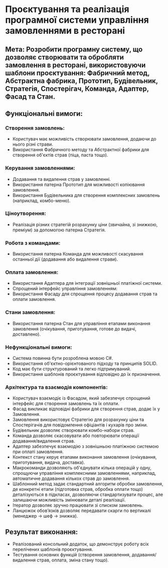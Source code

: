# Проєктування та реалізація програмної системи управління замовленнями в ресторані
## Мета: Розробити програмну систему, що дозволяє створювати та обробляти замовлення в ресторані, використовуючи шаблони проєктування: Фабричний метод, Абстрактна фабрика, Прототип, Будівельник, Стратегія, Спостерігач, Команда, Адаптер, Фасад та Стан.
## Функціональні вимоги:
### Створення замовлень:
- Користувач має можливість створювати замовлення, додаючи до нього різні страви.
- Використання Фабричного методу та Абстрактної фабрики для створення об'єктів страв (піца, паста тощо).
### Керування замовленнями:
- Додавання та видалення страв у замовленні.
- Використання патерна Прототип для можливості копіювання замовлення.
- Використання Будівельника для створення комплексних замовлень (наприклад, комбо-меню).
### Ціноутворення:
- Реалізація різних стратегій розрахунку ціни (звичайна, зі знижкою, преміум) за допомогою патерна Стратегія.
### Робота з командами:
- Використання патерна Команда для можливості скасування останньої дії (додавання або видалення страви).
### Оплата замовлення:
- Використання Адаптера для інтеграції зовнішньої платіжної системи.
- Спрощений інтерфейс управління замовленням:
- Використання Фасаду для спрощення процесу додавання страв та оплати замовлення.
### Стани замовлення:
- Використання патерна Стан для управління етапами виконання замовлення (очікування, приготування, готове до видачі, доставлено).
### Нефункціональні вимоги:
- Система повинна бути розроблена мовою C#.
- Використання об'єктно-орієнтованого підходу та принципів SOLID.
- Код має бути структурований та легко підтримуваний.
- Використання шаблонів проєктування відповідно до їх призначення.
### Архітектура та взаємодія компонентів:
- Користувач взаємодіє із Фасадом, який забезпечує спрощений інтерфейс для створення замовлень та їх оплати.
- Фасад викликає відповідні фабрики для створення страв, додає їх у Замовлення.
- Замовлення використовує Стратегію для розрахунку ціни та Спостерігачів для повідомлення офіціантів і кухарів про зміни.
- Будівельник дозволяє створювати комбо-набори страв.
- Команда дозволяє скасовувати або повторювати операції додавання/видалення страв.
- Адаптер забезпечує взаємодію з зовнішньою платіжною системою при оплаті замовлення.
- Контекст стану керує етапами виконання замовлення (очікування, приготування, видача, доставка).
- Макрокоманди дозволяють об'єднувати кілька операцій у одну, спрощуючи управління комплексними замовленнями, наприклад, автоматичне додавання кількох страв до замовлення.
- Шаблонний метод задає стандартний алгоритм обробки замовлення, де конкретні етапи (підготовка страв, обробка оплати тощо) деталізуються в підкласах, дозволяючи стандартизувати процес, але залишаючи можливість змінювати деталі реалізації.
- Ітератор дозволяє зручно працювати зі списком замовлень.
- Ланцюжок обов’язків дозволяє передавати скарги по вертикалі (менеджер → шеф → знижка).
## Результат виконання:
- Реалізований консольний додаток, що демонструє роботу всіх перелічених шаблонів проєктування.
- Тестування основних функцій (створення замовлення, додавання/видалення страв, оплата, зміна стану тощо).
